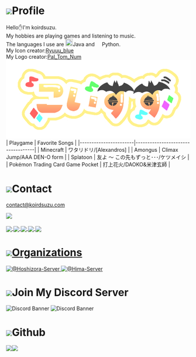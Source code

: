 ## <h1><img src="https://cdn.discordapp.com/emojis/1258786333053419641.webp?size=128&quality=lossless" width="30"/>Profile</h1>
Hello✋I'm koirdsuzu.<br>
My hobbies are playing games and listening to music.<br>
The languages ​​I use are <img src="https://cdn.discordapp.com/emojis/1031060922422267934.webp?size=128&quality=lossless" size="20" height="20" width="20" width="30"/>Java and <img src="https://cdn.discordapp.com/emojis/596577462335307777.webp?size=128&quality=lossless" size="16" height="16" width="16" width="30"/>Python.<br>
My Icon creator:[Ryuuu_blue](https://twitter.com/blue_hat)<br>
My Logo creator:[Pal_Tom_Num](https://twitter.com/left_the_game)<br>
![Banner](https://github.com/koirdsuzu/koirdsuzu/blob/main/file/img/logo_small.png?raw=true)<br>
| Playgame              | Favorite Songs                    |
|-----------------------|-----------------------------------|
| Minecraft             | ワタリドリ/[Alexandros]            |
| Amongus               | Climax Jump/AAA DEN-O form        |
| Splatoon              | 友よ ～ この先もずっと･･･/ケツメイシ |
| Pokémon Trading Card Game Pocket | 打上花火/DAOKO&米津玄師  |
## <h1><img src="https://cdn.discordapp.com/emojis/1245750505746202675.gif?size=128&quality=lossless" width="30"/>Contact</h1>
contact@koirdsuzu.com

<a href="https://discordapp.com/users/1012694311130906665" target="_blank"><img src="https://discord-readme-badge.vercel.app/api?id=1012694311130906665"></a>   

<a href="https://discord.com/users/1012694311130906665"><img align="center" src="https://img.shields.io/static/v1?label=Discord&message=koirdsuzu&color=%237289DA&style=flat-square">
  <a href="https://youtube.com/@koirdsuzu"><img align="center" src="https://img.shields.io/static/v1?label=YouTube&message=koirdsuzu&color=f81b1b&style=flat-square">
  <a href="https://twitter.com/koirdsuzu"><img align="center" src="https://img.shields.io/static/v1?label=Twitter&message=koirdsuzu&color=%231DA1F2&style=flat-square">
  <a href="https://www.koirdsuzu.com"><img align="center" src="https://img.shields.io/static/v1?label=Website&message=koirdsuzu&color=f47fff&style=flat-square">
  <a href="https://hima-server.com"><img align="center" src="https://img.shields.io/static/v1?label=Office&message=Hima-Server&color=ffef7f&style=flat-square">
  
## <h1><img src="https://cdn.discordapp.com/emojis/1255893471458492427.webp?size=128&quality=lossless" width="30"/>Organizations</h1>
<a aria-label="Hoshizora-Server" itemprop="follows" class="avatar-group-item" data-hovercard-type="organization" data-hovercard-url="/orgs/Hoshizora-Server/hovercard" data-octo-click="hovercard-link-click" data-octo-dimensions="link_type:self" data-hydro-click="{&quot;event_type&quot;:&quot;user_profile.click&quot;,&quot;payload&quot;:{&quot;profile_user_id&quot;:108934000,&quot;target&quot;:&quot;MEMBER_ORGANIZATION_AVATAR&quot;,&quot;user_id&quot;:155215481,&quot;originating_url&quot;:&quot;https://github.com/yu-solt&quot;}}" data-hydro-click-hmac="60a5ceee46696172a1231732ca048e87e6e305b699adb309cba41d81c71f982f" href="/Hoshizora-Server">
      <img src="https://avatars.githubusercontent.com/u/176555169?s=64&amp;v=4" alt="@Hoshizora-Server" size="64" height="64" width="64" data-view-component="true" class="avatar">
  <a aria-label="Hima-Server" itemprop="follows" class="avatar-group-item" data-hovercard-type="organization" data-hovercard-url="/orgs/Hima-Server/hovercard" data-octo-click="hovercard-link-click" data-octo-dimensions="link_type:self" href="/Hima-Server">
      <img src="https://avatars.githubusercontent.com/u/186317061?s=64&amp;v=4" alt="@Hima-Server" size="64" height="64" width="64" data-view-component="true" class="avatar">
</a></div>

## <h1><img src="https://cdn.discordapp.com/emojis/757830100455784528.webp?size=128&quality=lossless" width="30"/>Join My Discord Server</h1>
  <img src="https://discordapp.com/api/guilds/957886649583415296/widget.png?style=banner2" alt="Discord Banner">

  <img src="https://discordapp.com/api/guilds/1255860289992392796/widget.png?style=banner2" alt="Discord Banner">

## <h1><img src="https://cdn.discordapp.com/emojis/1026933733380603924.webp?size=128&quality=lossless" width="30"/>Github</h1>
<a href="https://github.com/anuraghazra/github-readme-stats">
  <img align="left" src="https://github-readme-stats.vercel.app/api?username=koirdsuzu&count_private=true&show_icons=true" />
</a>
<a href="https://github.com/anuraghazra/github-readme-stats">
  <img align="left" src="https://github-readme-stats.vercel.app/api/top-langs/?username=koirdsuzu" />
</a>
